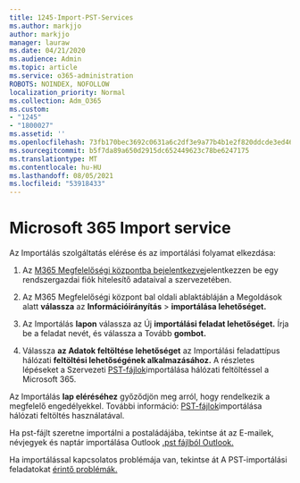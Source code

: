 ```yaml
---
title: 1245-Import-PST-Services
ms.author: markjjo
author: markjjo
manager: lauraw
ms.date: 04/21/2020
ms.audience: Admin
ms.topic: article
ms.service: o365-administration
ROBOTS: NOINDEX, NOFOLLOW
localization_priority: Normal
ms.collection: Adm_O365
ms.custom:
- "1245"
- "1800027"
ms.assetid: ''
ms.openlocfilehash: 73fb170bec3692c0631a6c2df3e9a77b4b1e2f820ddcde3ed46cfe283ef3ba74
ms.sourcegitcommit: b5f7da89a650d2915dc652449623c78be6247175
ms.translationtype: MT
ms.contentlocale: hu-HU
ms.lasthandoff: 08/05/2021
ms.locfileid: "53918433"
---
```

# <a name="microsoft-365-import-service"></a>Microsoft 365 Import service

Az Importálás szolgáltatás elérése és az importálási folyamat elkezdása:

1. Az [M365 Megfelelőségi központba bejelentkezve](https://compliance.microsoft.com/)jelentkezzen be egy rendszergazdai fiók hitelesítő adataival a szervezetében.

1. Az M365 Megfelelőségi központ bal oldali ablaktábláján a Megoldások alatt **válassza** az **Információirányítás**  >  **importálása lehetőséget.**

1. Az Importálás **lapon** válassza az Új **importálási feladat lehetőséget.** Írja be a feladat nevét, és válassza a Tovább **gombot.**

1. Válassza **az Adatok feltöltése lehetőséget** az Importálási feladattípus hálózati **feltöltési lehetőségének alkalmazásához.** A részletes lépéseket a Szervezeti [PST-fájlok](/compliance/use-network-upload-to-import-pst-files)importálása hálózati feltöltéssel a Microsoft 365.

Az Importálás **lap eléréséhez** győződjön meg arról, hogy rendelkezik a megfelelő engedélyekkel. További információ: [PST-fájlok](/microsoft-365/compliance/importing-pst-files-to-office-365#using-network-upload-to-import-pst-files)importálása hálózati feltöltés használatával.

Ha pst-fájlt szeretne importálni a postaládájába, tekintse át az E-mailek, névjegyek és naptár importálása Outlook [.pst fájlból Outlook.](https://support.office.com/article/import-email-contacts-and-calendar-from-an-outlook-pst-file-431a8e9a-f99f-4d5f-ae48-ded54b3440ac)

Ha importálással kapcsolatos problémája van, tekintse át A PST-importálási feladatokat [érintő problémák.](/office365/troubleshoot/pst-import-service/issues-with-pst-import-job)

